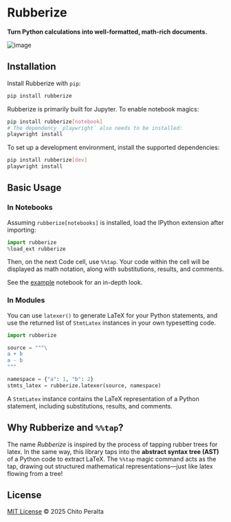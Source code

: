 # Rubberize

**Turn Python calculations into well-formatted, math-rich documents.**

![image](examples/example.png "Example Rubberize usage in a notebook environment")

## Installation

Install Rubberize with `pip`:

```bash
pip install rubberize
```

Rubberize is primarily built for Jupyter. To enable notebook magics:

```bash
pip install rubberize[notebook]
# The dependency `playwright` also needs to be installed:
playwright install
```

To set up a development environment, install the supported dependencies:

```bash
pip install rubberize[dev]
playwright install
```

## Basic Usage

### In Notebooks

 Assuming `rubberize[notebooks]` is installed, load the IPython extension after importing:

 ```python
 import rubberize
 %load_ext rubberize
 ```
 
 Then, on the next Code cell, use `%%tap`. Your code within the cell will be displayed as math notation, along with substitutions, results, and comments.

 See the [example](/docs/examples/example.ipynb) notebook for an in-depth look.

### In Modules

You can use `latexer()` to generate LaTeX for your Python statements, and use the returned list of `StmtLatex` instances in your own typesetting code.

```python
import rubberize

source = """\
a + b
a - b
"""

namespace = {"a": 1, "b": 2}
stmts_latex = rubberize.latexer(source, namespace)
```

A `StmtLatex` instance contains the LaTeX representation of a Python statement, including substitutions, results, and comments.

## Why Rubberize and `%%tap`?

The name *Rubberize* is inspired by the process of tapping rubber trees for latex. In the same way, this library taps into the **abstract syntax tree (AST)** of a Python code to extract LaTeX. The `%%tap` magic command acts as the tap, drawing out structured mathematical representations—just like latex flowing from a tree!

## License

[MIT License](LICENSE) © 2025 Chito Peralta

